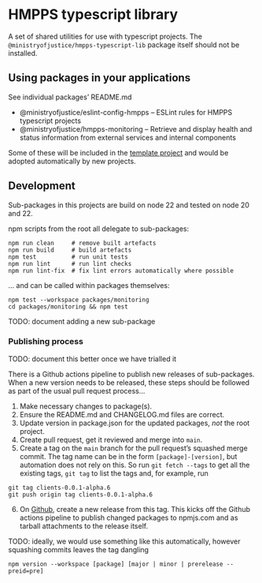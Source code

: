 # HMPPS typescript library

A set of shared utilities for use with typescript projects.
The `@ministryofjustice/hmpps-typescript-lib` package itself should not be installed.

## Using packages in your applications

See individual packages’ README.md

- @ministryofjustice/eslint-config-hmpps – ESLint rules for HMPPS typescript projects
- @ministryofjustice/hmpps-monitoring – Retrieve and display health and status information from external services and internal components

Some of these will be included in the [template project](https://github.com/ministryofjustice/hmpps-template-typescript)
and would be adopted automatically by new projects.

## Development

Sub-packages in this projects are build on node 22 and tested on node 20 and 22.

npm scripts from the root all delegate to sub-packages:

```shell
npm run clean     # remove built artefacts
npm run build     # build artefacts
npm test          # run unit tests
npm run lint      # run lint checks
npm run lint-fix  # fix lint errors automatically where possible
```

… and can be called within packages themselves:

```shell
npm test --workspace packages/monitoring
cd packages/monitoring && npm test
```

TODO: document adding a new sub-package

### Publishing process

TODO: document this better once we have trialled it

There is a Github actions pipeline to publish new releases of sub-packages.
When a new version needs to be released, these steps should be followed as part of the usual pull request process…

1) Make necessary changes to package(s).
2) Ensure the README.md and CHANGELOG.md files are correct.
3) Update version in package.json for the updated packages, _not_ the root project.
4) Create pull request, get it reviewed and merge into `main`.
5) Create a tag on the `main` branch for the pull request’s squashed merge commit.
   The tag name can be in the form `[package]-[version]`, but automation does not rely on this.
   So run `git fetch --tags` to get all the existing tags, `git tag` to list the tags and, for example, run
 ```shell
 git tag clients-0.0.1-alpha.6
 git push origin tag clients-0.0.1-alpha.6
 ```
6) On [Github](https://github.com/ministryofjustice/hmpps-typescript-lib/releases), create a new release from this tag.
  This kicks off the Github actions pipeline to publish changed packages to npmjs.com and as tarball attachments to the
   release itself.

TODO: ideally, we would use something like this automatically, however squashing commits leaves the tag dangling
```shell
npm version --workspace [package] [major | minor | prerelease --preid=pre]
```
